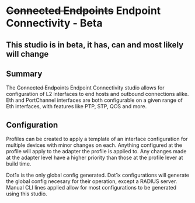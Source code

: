 # ~~Connected Endpoints~~ Endpoint Connectivity - Beta
## This studio is in beta, it has, can and most likely will change

## Summary
The ~~Connected Endpoints~~ Endpoint Connectivity studio allows for configuration of L2 interfaces to end hosts and outbound connections alike. Eth and PortChannel interfaces are both configurable on a given range of Eth interfaces, with features like PTP, STP, QOS and more.

## Configuration
Profiles can be created to apply a template of an interface configuration for multiple devices with minor changes on each. Anything configured at the profile will apply to the adapter the profile is applied to. Any changes made at the adapter level have a higher priority than those at the profile lever at build time.

Dot1x is the only global config generated. Dot1x configurations will generate the global config necesary for their operation, except a RADIUS server.
Manual CLI lines applied allow for most configurations to be generated using this studio.
